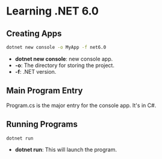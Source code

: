 # Learning .NET 6.0

## Creating Apps

```bash
dotnet new console -o MyApp -f net6.0
```

- **dotnet new console**: new console app.
- **-o**: The directory for storing the project.
- **-f**: .NET version.

## Main Program Entry

Program.cs is the major entry for the console app. It's in C#.

## Running Programs

```bash
dotnet run
```

- **dotnet run**: This will launch the program.
